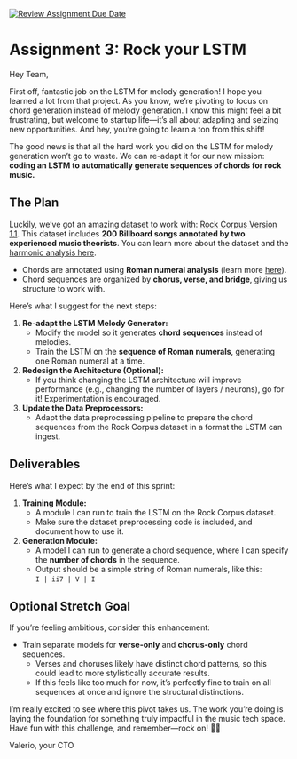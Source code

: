 [![Review Assignment Due Date](https://classroom.github.com/assets/deadline-readme-button-22041afd0340ce965d47ae6ef1cefeee28c7c493a6346c4f15d667ab976d596c.svg)](https://classroom.github.com/a/MMXgaRe2)
# Assignment 3: Rock your LSTM

Hey Team,

First off, fantastic job on the LSTM for melody generation\! I hope you learned a lot from that project. As you know, we’re pivoting to focus on chord generation instead of melody generation. I know this might feel a bit frustrating, but welcome to startup life—it’s all about adapting and seizing new opportunities. And hey, you’re going to learn a ton from this shift\!

The good news is that all the hard work you did on the LSTM for melody generation won’t go to waste. We can re-adapt it for our new mission: **coding an LSTM to automatically generate sequences of chords for rock music.**

## The Plan

Luckily, we’ve got an amazing dataset to work with: [Rock Corpus Version 1.1](https://rockcorpus.midside.com/). This dataset includes **200 Billboard songs annotated by two experienced music theorists**. You can learn more about the dataset and the [harmonic analysis here](https://rockcorpus.midside.com/harmonic_analyses.html).

* Chords are annotated using **Roman numeral analysis** (learn more [here](https://en.wikipedia.org/wiki/Roman_numeral_analysis)).  
* Chord sequences are organized by **chorus, verse, and bridge**, giving us structure to work with.

Here’s what I suggest for the next steps:

1. **Re-adapt the LSTM Melody Generator:**  
   * Modify the model so it generates **chord sequences** instead of melodies.  
   * Train the LSTM on the **sequence of Roman numerals**, generating one Roman numeral at a time.  
2. **Redesign the Architecture (Optional):**  
   * If you think changing the LSTM architecture will improve performance (e.g., changing the number of layers / neurons), go for it\! Experimentation is encouraged.  
3. **Update the Data Preprocessors:**  
   * Adapt the data preprocessing pipeline to prepare the chord sequences from the Rock Corpus dataset in a format the LSTM can ingest.

## Deliverables

Here’s what I expect by the end of this sprint:

1. **Training Module:**  
   * A module I can run to train the LSTM on the Rock Corpus dataset.  
   * Make sure the dataset preprocessing code is included, and document how to use it.  
2. **Generation Module:**  
   * A model I can run to generate a chord sequence, where I can specify the **number of chords** in the sequence.  
   * Output should be a simple string of Roman numerals, like this:  
     `I | ii7 | V | I`

## Optional Stretch Goal

If you’re feeling ambitious, consider this enhancement:

* Train separate models for **verse-only** and **chorus-only** chord sequences.  
  * Verses and choruses likely have distinct chord patterns, so this could lead to more stylistically accurate results.  
  * If this feels like too much for now, it’s perfectly fine to train on all sequences at once and ignore the structural distinctions.

I’m really excited to see where this pivot takes us. The work you’re doing is laying the foundation for something truly impactful in the music tech space. Have fun with this challenge, and remember—rock on\! 🎸🎵

Valerio, your CTO
